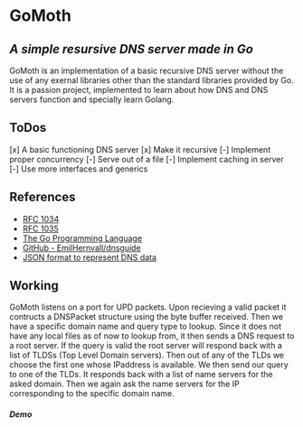  
# GoMoth
## _A simple resursive DNS server made in Go_

GoMoth is an implementation of a basic recursive DNS server without the use of any exernal libraries other than the standard libraries provided by Go. It is a passion project, implemented to learn about how DNS and DNS servers function and specially learn Golang.

## ToDos

[x] A basic functioning DNS server
[x] Make it recursive
[-] Implement proper concurrency
[-] Serve out of a file
[-] Implement caching in server
[-] Use more interfaces and generics

## References
- [RFC 1034](https://datatracker.ietf.org/doc/html/rfc1034)
- [RFC 1035](https://datatracker.ietf.org/doc/html/rfc1035)
- [The Go Programming Language](https://www.gopl.io/)
- [ GitHub - EmilHernvall/dnsguide ](https://github.com/EmilHernvall/dnsguide)
- [JSON format to represent DNS data](https://tools.ietf.org/id/draft-bortzmeyer-dns-json-01.html#rfc.section.3.1)

## Working

GoMoth listens on a port for UPD packets. Upon recieving a valid packet it contructs a DNSPacket structure using the byte buffer received. Then we have a specific domain name and query type to lookup. Since it does not have any local files as of now to lookup from, it then sends a DNS request to a root server. 
If the query is valid the root server will respond back with a list of TLDSs (Top Level Domain servers). Then out of any of the TLDs we choose the first one whose IPaddress is available. We then send our query to one of the TLDs. It responds back with a list of name servers for the asked domain. Then we again ask the name servers for the IP corresponding to the specific domain name.

##### Demo



